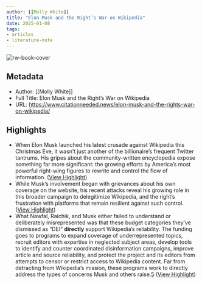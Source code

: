 ```yaml
---
author: [[Molly White]]
title: "Elon Musk and the Right’s War on Wikipedia"
date: 2025-01-08
tags: 
- articles
- literature-note
---
```

![rw-book-cover](https://www.citationneeded.news/content/images/2025/01/elon-wikipedia.png)

## Metadata
- Author: [[Molly White]]
- Full Title: Elon Musk and the Right’s War on Wikipedia
- URL: https://www.citationneeded.news/elon-musk-and-the-rights-war-on-wikipedia/

## Highlights
- When Elon Musk launched his latest crusade against Wikipedia this Christmas Eve, it wasn’t just another of the billionaire’s frequent Twitter tantrums. His gripes about the community-written encyclopedia expose something far more significant: the growing efforts by America’s most powerful right-wing figures to rewrite and control the flow of information. ([View Highlight](https://read.readwise.io/read/01jgmqwjh6qw83n4vt6dg9cbw0))
- While Musk’s involvement began with grievances about his own coverage on the website, his recent attacks reveal his growing role in this broader campaign to delegitimize Wikipedia, and the right’s frustration with platforms that remain resilient against such control. ([View Highlight](https://read.readwise.io/read/01jgmqwnttzm5wg4pjj69v8gyt))
- What Nawfal, Raichik, and Musk either failed to understand or deliberately misrepresented was that these budget categories they’ve dismissed as “DEI” **directly** support Wikipedia’s reliability. The funding goes to programs to expand coverage of underrepresented topics, recruit editors with expertise in neglected subject areas, develop tools to identify and counter coordinated disinformation campaigns, improve article and source reliability, and protect the project and its editors from attempts to censor or restrict access to Wikipedia content. Far from detracting from Wikipedia’s mission, these programs work to directly address the types of concerns Musk and others raise.[5](https://www.citationneeded.news/elon-musk-and-the-rights-war-on-wikipedia/#reference-5) ([View Highlight](https://read.readwise.io/read/01jgmqz6bac3s1be0sfjbjxj21))


